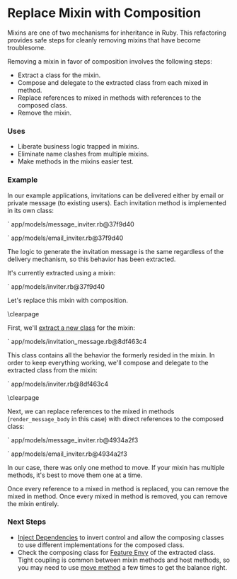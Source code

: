 # Replace Mixin with Composition

Mixins are one of two mechanisms for inheritance in Ruby. This refactoring
provides safe steps for cleanly removing mixins that have become troublesome.

Removing a mixin in favor of composition involves the following steps:

* Extract a class for the mixin.
* Compose and delegate to the extracted class from each mixed in method.
* Replace references to mixed in methods with references to the composed class.
* Remove the mixin.

### Uses

* Liberate business logic trapped in mixins.
* Eliminate name clashes from multiple mixins.
* Make methods in the mixins easier test.

### Example

In our example applications, invitations can be delivered either by email or
private message (to existing users). Each invitation method is implemented in
its own class:

` app/models/message_inviter.rb@37f9d40

` app/models/email_inviter.rb@37f9d40

The logic to generate the invitation message is the same regardless of the
delivery mechanism, so this behavior has been extracted.

It's currently extracted using a mixin:

` app/models/inviter.rb@37f9d40

Let's replace this mixin with composition.

\clearpage

First, we'll [extract a new class](#extract-class) for the mixin:

` app/models/invitation_message.rb@8df463c4

This class contains all the behavior the formerly resided in the mixin. In order
to keep everything working, we'll compose and delegate to the extracted class
from the mixin:

` app/models/inviter.rb@8df463c4

\clearpage

Next, we can replace references to the mixed in methods (`render_message_body`
in this case) with direct references to the composed class:

` app/models/message_inviter.rb@4934a2f3

` app/models/email_inviter.rb@4934a2f3

In our case, there was only one method to move. If your mixin has multiple
methods, it's best to move them one at a time.

Once every reference to a mixed in method is replaced, you can remove the mixed
in method. Once every mixed in method is removed, you can remove the mixin
entirely.

### Next Steps

* [Inject Dependencies](#inject-dependencies) to invert control and allow the
  composing classes to use different implementations for the composed class.
* Check the composing class for [Feature Envy](#feature-envy) of the extracted
  class. Tight coupling is common between mixin methods and host methods, so you
  may need to use [move method](#move-method) a few times to get the balance
  right.
